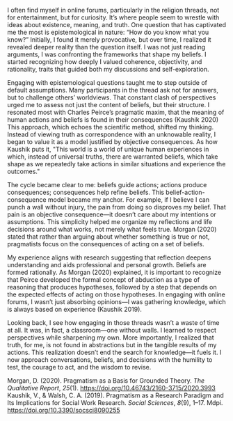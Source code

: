 I often find myself in online forums, particularly in the religion threads, not for entertainment, but for curiosity. It’s where people seem to wrestle with ideas about existence, meaning, and truth. One question that has captivated me the most is epistemological in nature: “How do you know what you know?” Initially, I found it merely provocative, but over time, I realized it revealed deeper reality than the question itself. I was not just reading arguments, I was confronting the frameworks that shape my beliefs. I started recognizing how deeply I valued coherence, objectivity, and rationality, traits that guided both my discussions and self-exploration.

Engaging with epistemological questions taught me to step outside of default assumptions. Many participants in the thread ask not for answers, but to challenge others’ worldviews. That constant clash of perspectives urged me to assess not just the content of beliefs, but their structure. I resonated most with Charles Peirce’s pragmatic maxim, that the meaning of human actions and beliefs is found in their consequences (Kaushik 2020) This approach, which echoes the scientific method, shifted my thinking. Instead of viewing truth as correspondence with an unknowable reality, I began to value it as a model justified by objective consequences. As how Kaushik puts it, "This world is a world of unique human experiences in which, instead of universal truths, there are warranted beliefs, which take shape as we repeatedly take actions in similar situations and experience the outcomes."

The cycle became clear to me: beliefs guide actions; actions produce consequences; consequences help refine beliefs. This belief-action-consequence model became my anchor. For example, if I believe I can punch a wall without injury, the pain from doing so disproves my belief. That pain is an objective consequence—it doesn’t care about my intentions or assumptions. This simplicity helped me organize my reflections and life decisions around what works, not merely what feels true. Morgan (2020) stated that rather than arguing about whether something is true or not, pragmatists focus on the consequences of acting on a set of beliefs.

My experience aligns with research suggesting that reflection deepens understanding and aids professional and personal growth. Beliefs are formed rationally. As Morgan (2020) explained, it is important to recognize that Peirce developed the formal concept of abduction as a type of reasoning that produces hypotheses, followed by a step that depends on the expected effects of acting on those hypotheses.  In engaging with online forums, I wasn’t just absorbing opinions—I was gathering knowledge, which is always based on experience (Kaushik 2019).

Looking back, I see how engaging in those threads wasn’t a waste of time at all. It was, in fact, a classroom—one without walls. I learned to respect perspectives while sharpening my own. More importantly, I realized that truth, for me, is not found in abstractions but in the tangible results of my actions. This realization doesn’t end the search for knowledge—it fuels it. I now approach conversations, beliefs, and decisions with the humility to test, the courage to act, and the wisdom to revise.

Morgan, D. (2020). Pragmatism as a Basis for Grounded Theory. _The Qualitative Report_, _25_(1). https://doi.org/10.46743/2160-3715/2020.3993
Kaushik, V., & Walsh, C. A. (2019). Pragmatism as a Research Paradigm and Its Implications for Social Work Research. _Social Sciences_, _8_(9), 1–17. Mdpi. https://doi.org/10.3390/socsci8090255

‌